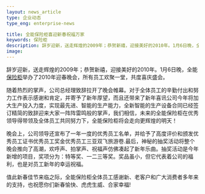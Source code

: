 ```yaml
---
layout: news_article
type: 企业动态
type_eng: enterprise-news

title: 全能保险柜喜迎新春祝福万家
keywords: 保险柜
description: 辞岁迎新，送走辉煌的2009年；恭贺新禧，迎接美好的2010年。1月6日晚，全能保险柜举办了2010年迎春晚会，所有员工欢聚一堂，共度盛会。
image: 
---
```

辞岁迎新，送走辉煌的2009年；恭贺新禧，迎接美好的2010年。1月6日晚，全能 [保险柜](http://www.qnn.com.cn/)举办了2010年迎春晚会，所有员工欢聚一堂，共度喜庆盛会。

随着热烈的掌声，公司总经理致辞拉开了晚会帷幕。对于全体员工的辛勤付出和努力工作表示感谢和肯定，并寄予了新年厚望，而且还带来了新年喜讯公司今年将加大生产投入力度，实现最先进、智能的生产能力，全新智能的生产设备合同已经签订精简的致辞迎来大家一阵阵雷鸣般的掌声，我们相信，未来的全能保险柜在优秀领导得带领及全体员工共同努力下，全能保险柜将会走向更辉煌的明天！

晚会上，公司领导还宣布了一年一度的优秀员工名单，并给予了高度评价和颁发优秀员工证书优秀员工奖金优秀员工三亚双飞旅游卷.最后，神秘的抽奖活动将整个晚会推向了高潮，欢呼声、拍掌声、祝福声仿佛凑起了新年乐曲。抽奖活动是今年新增的项目，奖项分为：特等奖、一二三等奖。奖品虽小，但它代表着公司的福利，也是对员工新年的幸运祝福。

值此新春佳节来临之际，全能保险柜全体员工感谢新、老客户和广大消费者多年来的支持，也祝愿你们新春愉快、虎虎生威、合家幸福!
